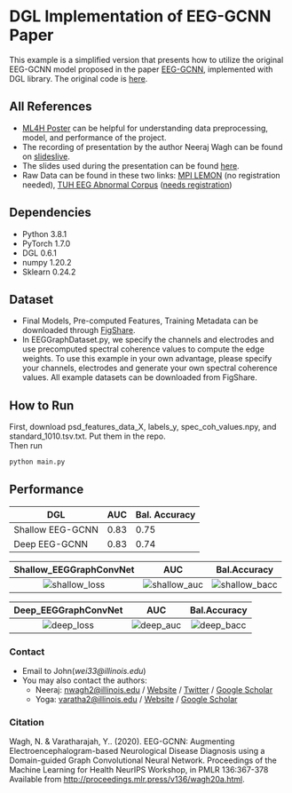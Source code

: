 # DGL Implementation of EEG-GCNN Paper
This example is a simplified version that presents how to utilize the original EEG-GCNN model proposed in the paper [EEG-GCNN](http://proceedings.mlr.press/v136/wagh20a.html), implemented with DGL library. The original code is [here](https://github.com/neerajwagh/eeg-gcnn).

## All References
- [ML4H Poster](https://drive.google.com/file/d/14nuAQKiIud3p6-c8r9WLV2tAvCyRwRev/view?usp=sharing) can be helpful for understanding data preprocessing, model, and performance of the project. 
- The recording of presentation by the author Neeraj Wagh can be found on [slideslive](https://slideslive.com/38941020/eeggcnn-augmenting-electroencephalogrambased-neurological-disease-diagnosis-using-a-domainguided-graph-convolutional-neural-network?ref=account-folder-62123-folders).
- The slides used during the presentation can be found [here](https://drive.google.com/file/d/1dXT4QAUXKauf7CAkhrVyhR2PFUsNh4b8/view?usp=sharing).
- Raw Data can be found in these two links: [MPI LEMON](http://fcon_1000.projects.nitrc.org/indi/retro/MPI_LEMON.html) (no registration needed), [TUH EEG Abnormal Corpus](https://www.isip.piconepress.com/projects/tuh_eeg/downloads/tuh_eeg_abnormal/) ([needs registration](https://www.isip.piconepress.com/projects/tuh_eeg/html/request_access.php))

## Dependencies

- Python 3.8.1
- PyTorch 1.7.0
- DGL 0.6.1
- numpy 1.20.2
- Sklearn 0.24.2

## Dataset
- Final Models, Pre-computed Features, Training Metadata can be downloaded through [FigShare](https://figshare.com/articles/software/EEG-GCNN_Supporting_Resources_for_Reproducibility/13251452).
- In EEGGraphDataset.py, we specify the channels and electrodes and use precomputed spectral coherence values to compute the edge weights. To use this example in your own advantage, please specify your channels, electrodes and generate your own spectral coherence values. All example datasets can be downloaded from FigShare.
## How to Run
First, download psd_features_data_X, labels_y, spec_coh_values.npy, and standard_1010.tsv.txt. Put them in the repo. <br>
Then run 
```python
python main.py
```

## Performance

|      DGL          | AUC         | Bal. Accuracy |
|-------------------|-------------|---------------|
| Shallow EEG-GCNN  | 0.83        | 0.75          |
| Deep EEG-GCNN     | 0.83        | 0.74          |

Shallow_EEGGraphConvNet            |  AUC | Bal.Accuracy |
:-------------------------:|:-------------------------:|:---------------:|
![shallow_loss](https://user-images.githubusercontent.com/53772888/128595442-d185bd74-5c5d-4118-a6b7-b89dd307d3aa.png)  |![shallow_auc](https://user-images.githubusercontent.com/53772888/128595453-2f3b181a-bcb7-4da4-becd-7a7aa62083bc.png)|![shallow_bacc](https://user-images.githubusercontent.com/53772888/128595456-b293c888-bf8c-4f37-bd58-d01885da3832.png)

Deep_EEGGraphConvNet            |  AUC | Bal.Accuracy |
:-------------------------:|:-------------------------:|:---------------:|
![deep_loss](https://user-images.githubusercontent.com/53772888/128595458-e4a76591-11cf-405f-9c20-2d161e49c358.png)|![deep_auc](https://user-images.githubusercontent.com/53772888/128595462-7a7bfb67-4601-4e83-8764-d7c44bf979b5.png)|![deep_bacc](https://user-images.githubusercontent.com/53772888/128595467-1a0cd37d-0152-431b-a29b-a40bafb71be5.png)
### Contact

- Email to John(_wei33@illinois.edu_)
- You may also contact the authors:
  - Neeraj: nwagh2@illinois.edu / [Website](http://neerajwagh.com/) / [Twitter](https://twitter.com/neeraj_wagh) / [Google Scholar](https://scholar.google.com/citations?hl=en&user=lCy5VsUAAAAJ)
  - Yoga: varatha2@illinois.edu / [Website](https://sites.google.com/view/yoga-personal/home) / [Google Scholar](https://scholar.google.com/citations?user=XwL4dBgAAAAJ&hl=en)

### Citation

Wagh, N. & Varatharajah, Y.. (2020). EEG-GCNN: Augmenting Electroencephalogram-based Neurological Disease Diagnosis using a Domain-guided Graph Convolutional Neural Network. Proceedings of the Machine Learning for Health NeurIPS Workshop, in PMLR 136:367-378 Available from http://proceedings.mlr.press/v136/wagh20a.html.
